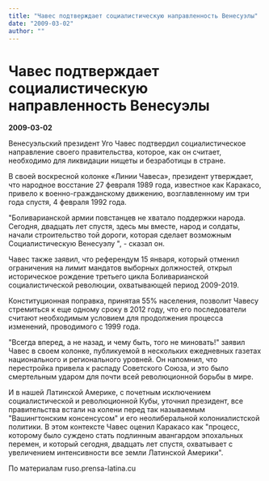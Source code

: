 ```yaml
---
title: "Чавес подтверждает социалистическую направленность Венесуэлы"
date: "2009-03-02"
author: ""
---
```


# Чавес подтверждает социалистическую направленность Венесуэлы

**2009-03-02** 

Венесуэльский президент Уго Чавес подтвердил социалистическое направление своего правительства, которое, как он считает, необходимо для ликвидации нищеты и безработицы в стране.

В своей воскресной колонке «Линии Чавеса», президент утверждает, что народное восстание 27 февраля 1989 года, известное как Каракасо, привело к военно-гражданскому движению, возглавленному им три года спустя, 4 февраля 1992 года.

"Боливарианской армии повстанцев не хватало поддержки народа. Сегодня, двадцать лет спустя, здесь мы вместе, народ и солдаты, начали строительство той дороги, которая сделает возможным Социалистическую Венесуэлу ", - сказал он.

Чавес также заявил, что референдум 15 января, который отменил ограничения на лимит мандатов выборных должностей, открыл историческое рождение третьего цикла Боливарианской социалистической революции, охватывающей период 2009-2019.

Конституционная поправка, принятая 55% населения, позволит Чавесу стремиться к еще одному сроку в 2012 году, что его последователи считают необходимым условием для продолжения процесса изменений, проводимого с 1999 года.

"Всегда вперед, а не назад, и чему быть, того не миновать!" заявил Чавес в своем колонке, публикуемой в нескольких ежедневных газетах национального и регионального уровней. Он напомнил, что перестройка привела к распаду Советского Союза, и это было смертельным ударом для почти всей революционной борьбы в мире.

И в нашей Латинской Америке, с почетным исключением социалистической и революционной Кубы, уточнил президент, все правительства встали на колени перед так называемым "Вашингтонским консенсусом" и его неолиберальной колониалистской политики. В этом контексте Чавес оценил Каракасо как "процесс, которому было суждено стать подлинным авангардом эпохальных перемен, и который сегодня, двадцать лет спустя, охватывает с увеличением интенсивности все земли Латинской Америки".

По материалам ruso.prensa-latina.cu